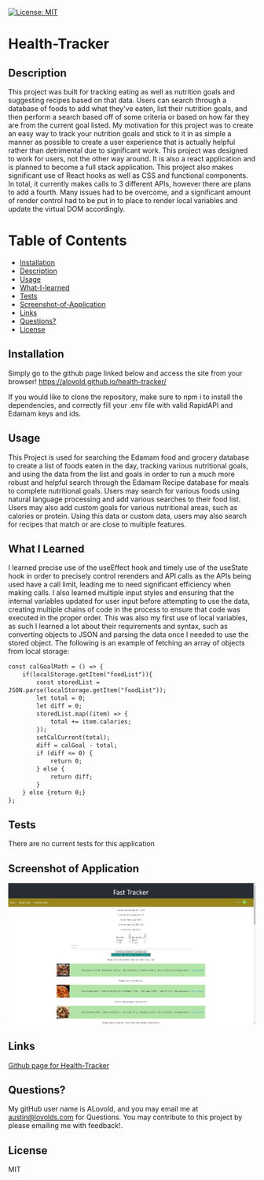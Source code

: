 
  [![License: MIT](https://img.shields.io/badge/License-MIT-yellow.svg)](https://opensource.org/licenses/MIT)
# Health-Tracker

## Description
This project was built for tracking eating as well as nutrition goals and suggesting recipes based on that data. Users can search through a database of foods to add what they've eaten, list their nutrition goals, and then perform a search based off of some criteria or based on how far they are from the current goal listed. My motivation for this project was to create an easy way to track your nutrition goals and stick to it in as simple a manner as possible to create a user experience that is actually helpful rather than detrimental due to significant work. This project was designed to work for users, not the other way around. It is also a react application and is planned to become a full stack application. This project also makes significant use of React hooks as well as CSS and functional components. In total, it currently makes calls to 3 different APIs, however there are plans to add a fourth. Many issues had to be overcome, and a significant amount of render control had to be put in to place to render local variables and update the virtual DOM accordingly.

# Table of Contents
- [Installation](#Installation)
- [Description](#Description)
- [Usage](#Usage)
- [What-I-learned](#What-I-Learned)
- [Tests](#Tests)
- [Screenshot-of-Application](#Screenshot-of-Application)
- [Links](#Links)
- [Questions?](#Questions?)
- [License](#License)


## Installation
Simply go to the github page linked below and access the site from your browser!
https://alovold.github.io/health-tracker/

If you would like to clone the repository, make sure to npm i to install the dependencies, and correctly fill your .env file with valid RapidAPI and Edamam keys and ids. 

## Usage
This Project is used for searching the Edamam food and grocery database to create a list of foods eaten in the day, tracking various nutritional goals, and using the data from the list and goals in order to run a much more robust and helpful search through the Edamam Recipe database for meals to complete nutritional goals. Users may search for various foods using natural language processing and add various searches to their food list. Users may also add custom goals for various nutritional areas, such as calories or protein. Using this data or custom data, users may also search for recipes that match or are close to multiple features.

## What I Learned
I learned precise use of the useEffect hook and timely use of the useState hook in order to precisely control rerenders and API calls as the APIs being used have a call limit, leading me to need significant efficiency when making calls. I also learned multiple input styles and ensuring that the internal variables updated for user input before attempting to use the data, creating multiple chains of code in the process to ensure that code was executed in the proper order. This was also my first use of local variables, as such I learned a lot about their requirements and syntax, such as converting objects to JSON and parsing the data once I needed to use the stored object. The following is an example of fetching an array of objects from local storage:


    const calGoalMath = () => {
        if(localStorage.getItem("foodList")){
            const storedList = JSON.parse(localStorage.getItem("foodList"));
            let total = 0;
            let diff = 0;
            storedList.map((item) => {
                total += item.calories;
            });
            setCalCurrent(total);
            diff = calGoal - total;
            if (diff <= 0) {
                return 0;
            } else {
                return diff;
            }
        } else {return 0;}
    };

## Tests
There are no current tests for this application

## Screenshot of Application
![screenshot of Health-Tracker](FastTrackerScreenshot.png)

## Links
[Github page for Health-Tracker](https://github.com/Alovold/health-tracker)

## Questions?
My gitHub user name is ALovold, and you may email me at austin@lovolds.com for Questions.
You may contribute to this project by please emailing me with feedback!.

## License
MIT